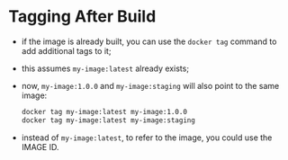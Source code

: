 # Tagging After Build

- if the image is already built, you can use the `docker tag` command to add additional tags to it;
- this assumes `my-image:latest` already exists;
- now, `my-image:1.0.0` and `my-image:staging` will also point to the same image:

    ```bash
    docker tag my-image:latest my-image:1.0.0
    docker tag my-image:latest my-image:staging
    ```

- instead of `my-image:latest`, to refer to the image, you could use the IMAGE ID.
